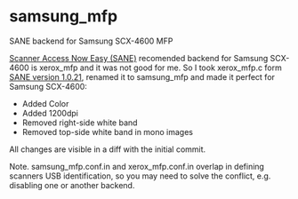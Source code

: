 # samsung_mfp
SANE backend for Samsung SCX-4600 MFP

[Scanner Access Now Easy (SANE)](http://www.sane-project.org/) recomended backend for Samsung SCX-4600
is xerox_mfp and it was not good for me. So I took xerox_mfp.c form
[SANE version 1.0.21](https://gitlab.com/sane-project/backends/tags/RELEASE_1_0_21),
renamed it to samsung_mfp and made it perfect for Samsung SCX-4600:

* Added Color
* Added 1200dpi
* Removed right-side white band
* Removed top-side white band in mono images

All changes are visible in a diff with the initial commit.

Note. samsung_mfp.conf.in and xerox_mfp.conf.in overlap in defining scanners USB identification,
so you may need to solve the conflict, e.g. disabling one or another backend.
